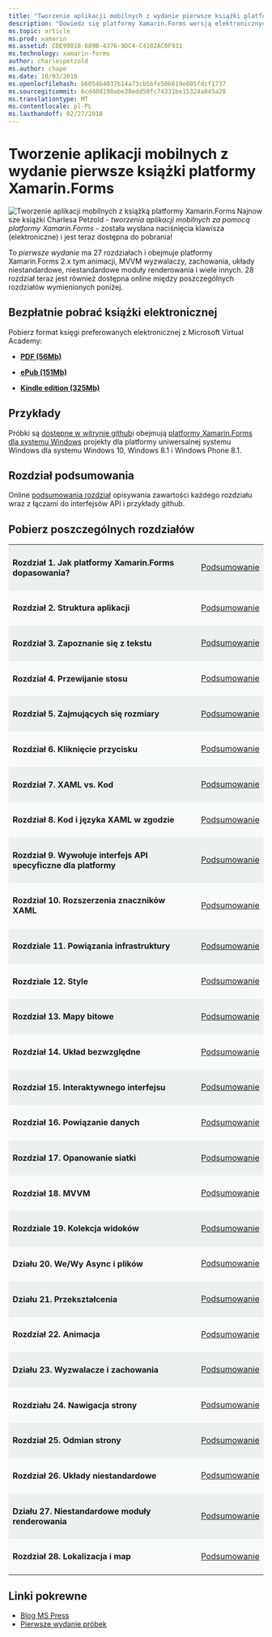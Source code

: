 ```yaml
---
title: "Tworzenie aplikacji mobilnych z wydanie pierwsze książki platformy Xamarin.Forms"
description: "Dowiedz się platformy Xamarin.Forms wersją elektronicznych podręcznika tworzenia Mobile Apps przez Charlesa Petzold."
ms.topic: article
ms.prod: xamarin
ms.assetid: CDE99818-689B-4376-9DC4-C4102AC0F931
ms.technology: xamarin-forms
author: charlespetzold
ms.author: chape
ms.date: 10/03/2016
ms.openlocfilehash: b6054b4037b14a73cb5bfe50b619e805fdcf1737
ms.sourcegitcommit: 6cd40d190abe38edd50fc74331be15324a845a28
ms.translationtype: MT
ms.contentlocale: pl-PL
ms.lasthandoff: 02/27/2018
---
```

# <a name="creating-mobile-apps-with-xamarinforms-book-first-edition"></a>Tworzenie aplikacji mobilnych z wydanie pierwsze książki platformy Xamarin.Forms

<p><img src="Images/Cover-sml.png" title="Tworzenie aplikacji mobilnych z książką platformy Xamarin.Forms" align="left"/>Najnowsze książki Charlesa Petzold - <i>tworzenia aplikacji mobilnych za pomocą platformy Xamarin.Forms</i> - została wysłana naciśnięcia klawisza (elektroniczne) i jest teraz dostępna do pobrania!</p>

To *pierwsze wydanie* ma 27 rozdziałach i obejmuje platformy Xamarin.Forms&nbsp;2.x tym animacji, MVVM wyzwalaczy, zachowania, układy niestandardowe, niestandardowe moduły renderowania i wiele innych.
28 rozdział teraz jest również dostępna online między poszczególnych rozdziałów wymienionych poniżej.

## <a name="download-ebook-for-free"></a>Bezpłatnie pobrać książki elektronicznej

Pobierz format księgi preferowanych elektronicznej z Microsoft Virtual Academy:

*    [**PDF (56Mb)**](https://aka.ms/xamebook)

*    [**ePub (151Mb)**](https://aka.ms/xamebook/epub)

*    [**Kindle edition (325Mb)**](https://aka.ms/xamebook/mobi)

## <a name="samples"></a>Przykłady

Próbki są [dostępne w witrynie github](https://github.com/xamarin/xamarin-forms-book-samples)i obejmują [platformy Xamarin.Forms dla systemu Windows](~/xamarin-forms/platform/windows/index.md) projekty dla platformy uniwersalnej systemu Windows dla systemu Windows 10, Windows 8.1 i Windows Phone 8.1.

## <a name="chapter-summaries"></a>Rozdział podsumowania

Online [podsumowania rozdział](summaries/index.md) opisywania zawartości każdego rozdziału wraz z łączami do interfejsów API i przykłady github.

## <a name="download-individual-chapters"></a>Pobierz poszczególnych rozdziałów

<table style="border:0px; box-shadow:0 0px 0px" cellpadding="0" cellspacing="2" border="0" width="85%">
<tr style="background:#ecf0f1">
  <td style="border:0px;">
    <h4>Rozdział 1. Jak platformy Xamarin.Forms dopasowania?</h4>
  </td>
  <td style="border:0px;" align="right"><a href="https://download.xamarin.com/developer/xamarin-forms-book/XamarinFormsBook-Ch01-Apr2016.pdf"></a> </td>
  <td style="border:0px;" align="right"><a href="summaries/chapter01.md">Podsumowanie</a></td>
</tr>
<tr style="background:#f8f9fa">
  <td style="border:0px;">
    <h4>Rozdział 2. Struktura aplikacji</h4>
  </td>
  <td style="border:0px;" align="right"><a href="https://download.xamarin.com/developer/xamarin-forms-book/XamarinFormsBook-Ch02-Apr2016.pdf"></a> </td>
  <td style="border:0px;" align="right"><a href="summaries/chapter02.md">Podsumowanie</a></td>
</tr>
<tr style="background:#ecf0f1">
  <td style="border:0px;">
    <h4>Rozdział 3. Zapoznanie się z tekstu</h4>
  </td>
  <td style="border:0px;" align="right"><a href="https://download.xamarin.com/developer/xamarin-forms-book/XamarinFormsBook-Ch03-Apr2016.pdf"></a> </td>
  <td style="border:0px;" align="right"><a href="summaries/chapter03.md">Podsumowanie</a></td>
</tr>
<tr style="background:#f8f9fa">
  <td style="border:0px;">
    <h4>Rozdział 4. Przewijanie stosu</h4>
  </td>
  <td style="border:0px;" align="right"><a href="https://download.xamarin.com/developer/xamarin-forms-book/XamarinFormsBook-Ch04-Apr2016.pdf"></a> </td>
  <td style="border:0px;" align="right"><a href="summaries/chapter04.md">Podsumowanie</a></td>
</tr>
<tr style="background:#ecf0f1">
  <td style="border:0px;">
    <h4>Rozdział 5. Zajmujących się rozmiary</h4>
  </td>
  <td style="border:0px;" align="right"><a href="https://download.xamarin.com/developer/xamarin-forms-book/XamarinFormsBook-Ch05-Apr2016.pdf"></a> </td>
  <td style="border:0px;" align="right"><a href="summaries/chapter05.md">Podsumowanie</a></td>
</tr>
<tr style="background:#f8f9fa">
  <td style="border:0px;">
    <h4>Rozdział 6. Kliknięcie przycisku</h4>
  </td>
  <td style="border:0px;" align="right"><a href="https://download.xamarin.com/developer/xamarin-forms-book/XamarinFormsBook-Ch06-Apr2016.pdf"></a> </td>
  <td style="border:0px;" align="right"><a href="summaries/chapter06.md">Podsumowanie</a></td>
</tr>
<tr style="background:#ecf0f1">
  <td style="border:0px;">
    <h4>Rozdział 7. XAML vs. Kod</h4>
  </td>
  <td style="border:0px;" align="right"><a href="https://download.xamarin.com/developer/xamarin-forms-book/XamarinFormsBook-Ch07-Apr2016.pdf"></a> </td>
  <td style="border:0px;" align="right"><a href="summaries/chapter07.md">Podsumowanie</a></td>
</tr>
<tr style="background:#f8f9fa">
  <td style="border:0px;">
    <h4>Rozdział 8. Kod i języka XAML w zgodzie</h4>
  </td>
  <td style="border:0px;" align="right"><a href="https://download.xamarin.com/developer/xamarin-forms-book/XamarinFormsBook-Ch08-Apr2016.pdf"></a> </td>
  <td style="border:0px;" align="right"><a href="summaries/chapter08.md">Podsumowanie</a></td>
</tr>
<tr style="background:#ecf0f1">
  <td style="border:0px;">
    <h4>Rozdział 9. Wywołuje interfejs API specyficzne dla platformy</h4>
  </td>
  <td style="border:0px;" align="right"><a href="https://download.xamarin.com/developer/xamarin-forms-book/XamarinFormsBook-Ch09-Apr2016.pdf"></a> </td>
  <td style="border:0px;" align="right"><a href="summaries/chapter09.md">Podsumowanie</a></td>
</tr>
<tr style="background:#f8f9fa">
  <td style="border:0px;">
    <h4>Rozdział 10. Rozszerzenia znaczników XAML</h4>
  </td>
  <td style="border:0px;" align="right"><a href="https://download.xamarin.com/developer/xamarin-forms-book/XamarinFormsBook-Ch10-Apr2016.pdf"></a> </td>
  <td style="border:0px;" align="right"><a href="summaries/chapter10.md">Podsumowanie</a></td>
</tr>
<tr style="background:#ecf0f1">
  <td style="border:0px;">
    <h4>Rozdziale 11. Powiązania infrastruktury</h4>
  </td>
  <td style="border:0px;" align="right"><a href="https://download.xamarin.com/developer/xamarin-forms-book/XamarinFormsBook-Ch11-Apr2016.pdf"></a> </td>
  <td style="border:0px;" align="right"><a href="summaries/chapter11.md">Podsumowanie</a></td>
</tr>
<tr style="background:#f8f9fa">
  <td style="border:0px;">
    <h4>Rozdziale 12. Style</h4>
  </td>
  <td style="border:0px;" align="right"><a href="https://download.xamarin.com/developer/xamarin-forms-book/XamarinFormsBook-Ch12-Apr2016.pdf"></a> </td>
  <td style="border:0px;" align="right"><a href="summaries/chapter12.md">Podsumowanie</a></td>
</tr>
<tr style="background:#ecf0f1">
  <td style="border:0px;">
    <h4>Rozdział 13. Mapy bitowe</h4>
  </td>
  <td style="border:0px;" align="right"><a href="https://download.xamarin.com/developer/xamarin-forms-book/XamarinFormsBook-Ch13-Apr2016.pdf"></a> </td>
  <td style="border:0px;" align="right"><a href="summaries/chapter13.md">Podsumowanie</a></td>
</tr>
<tr style="background:#f8f9fa">
  <td style="border:0px;">
    <h4>Rozdział 14. Układ bezwzględne</h4>
  </td>
  <td style="border:0px;" align="right"><a href="https://download.xamarin.com/developer/xamarin-forms-book/XamarinFormsBook-Ch14-Apr2016.pdf"></a> </td>
  <td style="border:0px;" align="right"><a href="summaries/chapter14.md">Podsumowanie</a></td>
</tr>
<tr style="background:#ecf0f1">
  <td style="border:0px;">
    <h4>Rozdział 15. Interaktywnego interfejsu</h4>
  </td>
  <td style="border:0px;" align="right"><a href="https://download.xamarin.com/developer/xamarin-forms-book/XamarinFormsBook-Ch15-Apr2016.pdf"></a> </td>
  <td style="border:0px;" align="right"><a href="summaries/chapter15.md">Podsumowanie</a></td>
</tr>
<tr style="background:#f8f9fa">
  <td style="border:0px;">
    <h4>Rozdział 16. Powiązanie danych</h4>
  </td>
  <td style="border:0px;" align="right"><a href="https://download.xamarin.com/developer/xamarin-forms-book/XamarinFormsBook-Ch16-Apr2016.pdf"></a> </td>
  <td style="border:0px;" align="right"><a href="summaries/chapter16.md">Podsumowanie</a></td>
</tr>
<tr style="background:#ecf0f1">
  <td style="border:0px;">
    <h4>Rozdział 17. Opanowanie siatki</h4>
  </td>
  <td style="border:0px;" align="right"><a href="https://download.xamarin.com/developer/xamarin-forms-book/XamarinFormsBook-Ch17-Apr2016.pdf"></a> </td>
  <td style="border:0px;" align="right"><a href="summaries/chapter17.md">Podsumowanie</a></td></tr>
<tr style="background:#f8f9fa">
  <td style="border:0px;">
    <h4>Rozdział 18. MVVM</h4>
  </td>
  <td style="border:0px;" align="right"><a href="https://download.xamarin.com/developer/xamarin-forms-book/XamarinFormsBook-Ch18-Apr2016.pdf"></a> </td>
  <td style="border:0px;" align="right"><a href="summaries/chapter18.md">Podsumowanie</a></td></tr>
<tr style="background:#ecf0f1">
  <td style="border:0px;">
    <h4>Rozdziale 19. Kolekcja widoków</h4>
  </td>
  <td style="border:0px;" align="right"><a href="https://download.xamarin.com/developer/xamarin-forms-book/XamarinFormsBook-Ch19-Apr2016.pdf"></a> </td>
  <td style="border:0px;" align="right"><a href="summaries/chapter19.md">Podsumowanie</a></td></tr>
<tr style="background:#f8f9fa">
  <td style="border:0px;">
    <h4>Działu 20. We/Wy Async i plików</h4>
  </td>
  <td style="border:0px;" align="right"><a href="https://download.xamarin.com/developer/xamarin-forms-book/XamarinFormsBook-Ch20-Apr2016.pdf"></a> </td>
  <td style="border:0px;" align="right"><a href="summaries/chapter20.md">Podsumowanie</a></td></tr>
<tr style="background:#ecf0f1">
  <td style="border:0px;">
    <h4>Działu 21. Przekształcenia</h4>
  </td>
  <td style="border:0px;" align="right"><a href="https://download.xamarin.com/developer/xamarin-forms-book/XamarinFormsBook-Ch21-Apr2016.pdf"></a> </td>
  <td style="border:0px;" align="right"><a href="summaries/chapter21.md">Podsumowanie</a></td></tr>
</tr>
<tr style="background:#f8f9fa">
  <td style="border:0px;">
    <h4>Rozdział 22. Animacja</h4>
  </td>
  <td style="border:0px;" align="right"><a href="https://download.xamarin.com/developer/xamarin-forms-book/XamarinFormsBook-Ch22-Apr2016.pdf"></a> </td>
  <td style="border:0px;" align="right"><a href="summaries/chapter22.md">Podsumowanie</a></td></tr>
</tr>
<tr style="background:#ecf0f1">
  <td style="border:0px;">
    <h4>Działu 23. Wyzwalacze i zachowania</h4>
  </td>
  <td style="border:0px;" align="right"><a href="https://download.xamarin.com/developer/xamarin-forms-book/XamarinFormsBook-Ch23-Apr2016.pdf"></a> </td>
  <td style="border:0px;" align="right"><a href="summaries/chapter23.md">Podsumowanie</a></td></tr>
</tr>
<tr style="background:#f8f9fa">
  <td style="border:0px;">
    <h4>Rozdziału 24. Nawigacja strony</h4>
  </td>
  <td style="border:0px;" align="right"><a href="https://download.xamarin.com/developer/xamarin-forms-book/XamarinFormsBook-Ch24-Apr2016.pdf"></a> </td>
  <td style="border:0px;" align="right"><a href="summaries/chapter24.md">Podsumowanie</a></td></tr>
</tr>
<tr style="background:#ecf0f1">
  <td style="border:0px;">
    <h4>Rozdział 25. Odmian strony</h4>
  </td>
  <td style="border:0px;" align="right"><a href="https://download.xamarin.com/developer/xamarin-forms-book/XamarinFormsBook-Ch25-Apr2016.pdf"></a> </td>
  <td style="border:0px;" align="right"><a href="summaries/chapter25.md">Podsumowanie</a></td></tr>
</tr>
<tr style="background:#f8f9fa">
  <td style="border:0px;">
    <h4>Rozdział 26. Układy niestandardowe</h4>
  </td>
  <td style="border:0px;" align="right"><a href="https://download.xamarin.com/developer/xamarin-forms-book/XamarinFormsBook-Ch26-Apr2016.pdf"></a> </td>
  <td style="border:0px;" align="right"><a href="summaries/chapter26.md">Podsumowanie</a></td></tr>
</tr>
<tr style="background:#ecf0f1">
  <td style="border:0px;">
    <h4>Działu 27. Niestandardowe moduły renderowania</h4>
  </td>
  <td style="border:0px;" align="right"><a href="https://download.xamarin.com/developer/xamarin-forms-book/XamarinFormsBook-Ch27-Apr2016.pdf"></a> </td>
  <td style="border:0px;" align="right"><a href="summaries/chapter27.md">Podsumowanie</a></td></tr>
</tr>
<tr style="background:#f8f9fa">
  <td style="border:0px;">
    <h4>Rozdział 28. Lokalizacja i map</h4>
  </td>
  <td style="border:0px;" align="right"><a href="https://download.xamarin.com/developer/xamarin-forms-book/XamarinFormsBook-Ch28-Aug2016.pdf"></a> </td>
  <td style="border:0px;" align="right"><a href="summaries/chapter28.md">Podsumowanie</a></td></tr>
</tr>
</table>



## <a name="related-links"></a>Linki pokrewne

- [Blog MS Press](https://blogs.msdn.microsoft.com/microsoft_press/2016/03/31/free-ebook-creating-mobile-apps-with-xamarin-forms/)
- [Pierwsze wydanie próbek](https://github.com/xamarin/xamarin-forms-book-samples)
